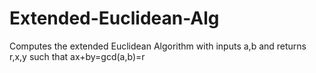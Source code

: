 # Extended-Euclidean-Alg

Computes the extended Euclidean Algorithm with inputs a,b and returns
r,x,y such that ax+by=gcd(a,b)=r